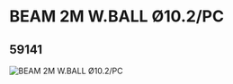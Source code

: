 # BEAM 2M W.BALL Ø10.2/PC
## 59141
![BEAM 2M W.BALL Ø10.2/PC](https://lc-www-live-s.legocdn.com/media/bricks/5/2/4503381.jpg)